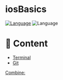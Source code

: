 # iosBasics

[![Language](https://img.shields.io/badge/Language-Swift-brightgreen)]()
![Language](https://img.shields.io/badge/Language-Swift-green&logo=Swift.svg)

# 📝 Content

- [Terminal](/Git%2BTerminal/Terminal.md)
- [Git](/Git%2BTerminal/Git.md)

[Combine:](https://heckj.github.io/swiftui-notes/#download-the-project)
